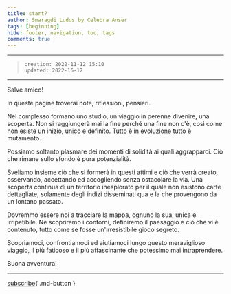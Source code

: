 ```yaml
---
title: start?
author: Smaragdi Ludus by Celebra Anser
tags: [beginning]
hide: footer, navigation, toc, tags
comments: true
---
```

---
>`creation: 2022-11-12 15:10`  
>`updated: 2022-16-12`  
---
Salve amico!

In queste pagine troverai note, riflessioni, pensieri.

Nel complesso formano uno studio, un viaggio in perenne divenire, una scoperta. Non si raggiungerà mai la fine perché una fine non c'è, così come non esiste un inizio, unico e definito. Tutto è in evoluzione tutto è mutamento.  

Possiamo soltanto plasmare dei momenti di solidità ai quali aggrapparci. Ciò che rimane sullo sfondo è pura potenzialità.  

Sveliamo insieme ciò che si formerà in questi attimi e ciò che verrà creato, osservando, accettando ed accogliendo senza ostacolare la via. Una scoperta continua di un territorio inesplorato per il quale non esistono carte dettagliate, solamente degli indizi disseminati qua e la che provengono da un lontano passato.  

Dovremmo essere noi a tracciare la mappa, ognuno la sua, unica e irripetibile. Ne scopriremo i contorni, definiremo il paesaggio e ciò che vi è contenuto, tutto come se fosse un'irresistibile gioco segreto.

Scopriamoci, confrontiamoci ed aiutiamoci lungo questo meraviglioso viaggio, il più faticoso e il più affascinante che potessimo mai intraprendere.  

Buona avventura!

---
[subscribe](subscribe.md){ .md-button }  





